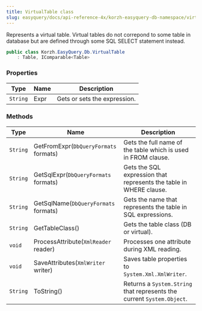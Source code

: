 ```yaml
---
title: VirtualTable class
slug: easyquery/docs/api-reference-4x/korzh-easyquery-db-namespace/virtualtable-class
---
```



Represents a virtual table.  Virtual tables do not correpond to some table in database but are defined through some SQL SELECT statement instead.
```csharp
public class Korzh.EasyQuery.Db.VirtualTable
    : Table, IComparable<Table>

```

### Properties

| Type | Name | Description | 
| --- | --- | --- | 
| `String` | Expr | Gets or sets the expression. | 


### Methods

| Type | Name | Description | 
| --- | --- | --- | 
| `String` | GetFromExpr(`DbQueryFormats` formats) | Gets the full name of the table which is used in FROM clause. | 
| `String` | GetSqlExpr(`DbQueryFormats` formats) | Gets the SQL expression that represents the table in WHERE clause. | 
| `String` | GetSqlName(`DbQueryFormats` formats) | Gets the name that represents the table in SQL expressions. | 
| `String` | GetTableClass() | Gets the table class (DB or virtual). | 
| `void` | ProcessAttribute(`XmlReader` reader) | Processes one attribute during XML reading. | 
| `void` | SaveAttributes(`XmlWriter` writer) | Saves table properties to `System.Xml.XmlWriter`. | 
| `String` | ToString() | Returns a `System.String` that represents the current `System.Object`. |